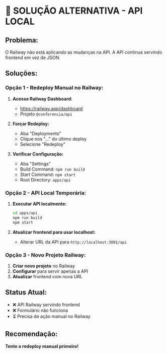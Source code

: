 # 🚀 SOLUÇÃO ALTERNATIVA - API LOCAL

## Problema:

O Railway não está aplicando as mudanças na API. A API continua servindo frontend em vez de JSON.

## Soluções:

### Opção 1 - Redeploy Manual no Railway:

1. **Acesse Railway Dashboard:**
   - https://railway.app/dashboard
   - Projeto `@conferencia/api`

2. **Forçar Redeploy:**
   - Aba "Deployments"
   - Clique nos "..." do último deploy
   - Selecione "Redeploy"

3. **Verificar Configuração:**
   - Aba "Settings"
   - Build Command: `npm run build`
   - Start Command: `npm start`
   - Root Directory: `apps/api`

### Opção 2 - API Local Temporária:

1. **Executar API localmente:**

   ```bash
   cd apps/api
   npm run build
   npm start
   ```

2. **Atualizar frontend para usar localhost:**
   - Alterar URL da API para `http://localhost:3001/api`

### Opção 3 - Novo Projeto Railway:

1. **Criar novo projeto** no Railway
2. **Configurar** para servir apenas a API
3. **Atualizar** frontend com nova URL

## Status Atual:

- ❌ API Railway servindo frontend
- ❌ Formulário não funciona
- ⏳ Precisa de ação manual no Railway

## Recomendação:

**Tente o redeploy manual primeiro!**
